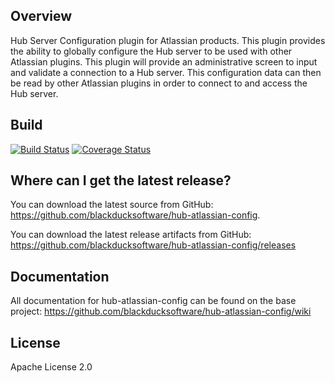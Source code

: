 ## Overview ##
Hub Server Configuration plugin for Atlassian products.  This plugin provides the ability to globally configure the Hub server to be used with other Atlassian plugins.  This plugin will provide an administrative screen to input and validate a connection to a Hub server.  This configuration data can then be read by other Atlassian plugins in order to connect to and access the Hub server.

## Build ##

[![Build Status](https://travis-ci.org/blackducksoftware/hub-atlassian-config.svg?branch=master)](https://travis-ci.org/blackducksoftware/hub-atlassian-config)
[![Coverage Status](https://coveralls.io/repos/github/blackducksoftware/hub-atlassian-config/badge.svg?branch=master)](https://coveralls.io/github/blackducksoftware/hub-atlassian-config?branch=master)

## Where can I get the latest release? ##
You can download the latest source from GitHub: https://github.com/blackducksoftware/hub-atlassian-config. 

You can download the latest release artifacts from GitHub: https://github.com/blackducksoftware/hub-atlassian-config/releases

## Documentation ##
All documentation for hub-atlassian-config can be found on the base project:  https://github.com/blackducksoftware/hub-atlassian-config/wiki

## License ##
Apache License 2.0 
